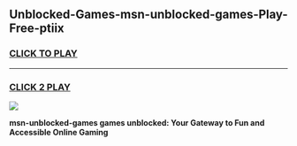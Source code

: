 
## Unblocked-Games-msn-unblocked-games-Play-Free-ptiix
<h3>
<a href="https://premium76.site?title=msn-unblocked-games&ref=10A">CLICK TO PLAY</a></h3>
<hr>

<h3>
<a href="https://premium76.site?title=msn-unblocked-games&ref=10A">CLICK 2 PLAY</a>
  
</h3>

<a href="https://premium76.site?title=msn-unblocked-games&ref=10A"><img src="https://clearcache.store/games.png"></a>


**msn-unblocked-games games unblocked: Your Gateway to Fun and Accessible Online Gaming**
